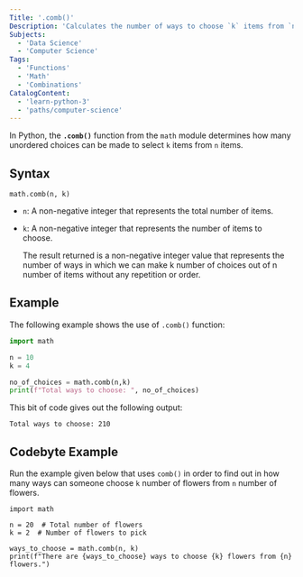 ```yaml
---
Title: '.comb()'
Description: 'Calculates the number of ways to choose `k` items from `n` items without regard to order.'
Subjects:
  - 'Data Science'
  - 'Computer Science'
Tags:
  - 'Functions'
  - 'Math'
  - 'Combinations'
CatalogContent:
  - 'learn-python-3'
  - 'paths/computer-science'
---
```



In Python, the **`.comb()`** function from the `math` module determines how many unordered choices can be made to select `k` items from `n` items.

## Syntax

```pseudo
math.comb(n, k)
```

- `n`: A non-negative integer that represents the total number of items.
- `k`: A non-negative integer that represents the number of items to choose.

  The result returned is a non-negative integer value that represents the number of ways in which we can make k number of choices out of n number of items without any repetition or order.

## Example 

The following example shows the use of `.comb()` function:

```py
import math 

n = 10
k = 4 

no_of_choices = math.comb(n,k)
print(f"Total ways to choose: ", no_of_choices)
```

This bit of code gives out the following output: 
```shell
Total ways to choose: 210
```

## Codebyte Example

Run the example given below that uses `comb()` in order to find out in how many ways can someone choose `k` number of flowers from `n` number of flowers. 

```codebyte/python
import math

n = 20  # Total number of flowers
k = 2  # Number of flowers to pick

ways_to_choose = math.comb(n, k)
print(f"There are {ways_to_choose} ways to choose {k} flowers from {n} flowers.")

```
